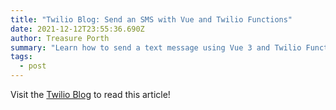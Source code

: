 ```yaml
---
title: "Twilio Blog: Send an SMS with Vue and Twilio Functions"
date: 2021-12-12T23:55:36.690Z
author: Treasure Porth
summary: "Learn how to send a text message using Vue 3 and Twilio Functions. "
tags:
  - post
---
```

Visit the [Twilio Blog](https://www.twilio.com/blog/send-sms-vue) to read this article!